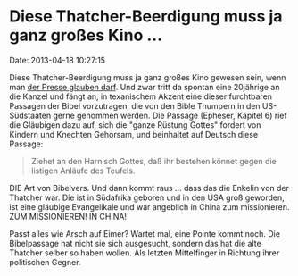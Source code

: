 Diese Thatcher-Beerdigung muss ja ganz großes Kino \...
=======================================================

Date: 2013-04-18 10:27:15

Diese Thatcher-Beerdigung muss ja ganz großes Kino gewesen sein, wenn
man [der Presse glauben
darf](http://www.guardian.co.uk/politics/2013/apr/17/amanda-thatcher-funeral).
Und zwar tritt da spontan eine 20jährige an die Kanzel und fängt an, in
texanischem Akzent eine dieser furchtbaren Passagen der Bibel
vorzutragen, die von den Bible Thumpern in den US-Südstaaten gerne
genommen werden. Die Passage (Epheser, Kapitel 6) rief die Gläubigen
dazu auf, sich die \"ganze Rüstung Gottes\" fordert von Kindern und
Knechten Gehorsam, und beinhaltet auf Deutsch diese Passage:

> Ziehet an den Harnisch Gottes, daß ihr bestehen könnet gegen die
> listigen Anläufe des Teufels.

DIE Art von Bibelvers. Und dann kommt raus ... dass das die Enkelin von
der Thatcher war. Die ist in Südafrika geboren und in den USA groß
geworden, ist eine gläubige Evangelikale und war angeblich in China zum
missionieren. ZUM MISSIONIEREN! IN CHINA!

Passt alles wie Arsch auf Eimer? Wartet mal, eine Pointe kommt noch. Die
Bibelpassage hat nicht sie sich ausgesucht, sondern das hat die alte
Thatcher selber so haben wollen. Als letzten Mittelfinger in Richtung
ihrer politischen Gegner.
